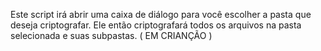 <p>Este script irá abrir uma caixa de diálogo para você escolher a pasta que deseja criptografar. Ele então criptografará todos os arquivos na pasta selecionada e suas subpastas. ( EM CRIANÇÃO )</p>

